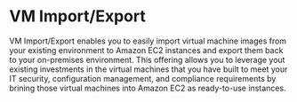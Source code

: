 # VM Import/Export
VM Import/Export enables you to easily import virtual machine images from your existing environment to Amazon EC2 instances and export them back to your on-premises environment. This offering allows you to leverage yout existing investments in the virtual machines that you have built to meet your IT security, configuration management, and compliance requirements by brining those virtual machines into Amazon EC2 as ready-to-use instances.